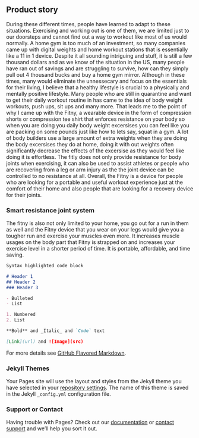 ## Product story

During these different times, people have learned to adapt to these situations. Exercising and working out is one of them, we are limited just to our doorsteps and cannot find out a way to workout like most of us would normally. A home gym is too much of an investment, so many companies came up with digital weights and home workout stations that is essentially like a 11 in 1 device. Despite it all sounding intriguing and stuff, it is still a few thousand dollars and as we know of the situation in the US, many people have ran out of savings and are struggling to survive, how can they simply pull out 4 thousand bucks and buy a home gym mirror. Although in these times, many would eliminate the unnessecary and focus on the essentials for their living, I believe that a healthy lifestyle is crucial to a physically and mentally positive lifestyle. Many people who are still in quarantine and want to get their daily workout routine in has came to the idea of body weight workouts, push ups, sit ups and many more.  That leads me to the point of why I came up with the Fitny, a wearable device in the form of compression shorts or compression tee shirt that enforces resistance on your body  so when you are doing you daily body weight excersises you can feel like you are packing on some pounds just like how to lets say, squat in a gym. A lot of body builders use a large amount of extra weights when they are doing the body excersises they do at home, doing it with out weights often significantly decrease the effects of the excersise as they would feel like doing it is effortless. The fitly does not only provide resistance for body joints when exercising, it can also be used to assist athletes or people who are recovering from a leg or arm injury as the the joint device can be controlled to no resistance at all. Overall, the Fitny is a device for people who are looking for a portable and useful workout experience just at the comfort of their home and also people that are looking for a recovery device for their joints.
### Smart resistance joint system

The fitny is also not only limited to your home, you go out for a run in them as well and the Fitny device that you wear on your legs would give you a tougher run and  exercise your muscles even more. It increases muscle usages on the body part that Fitny is strapped on and increases your exercise level in a shorter period of time. It is portable, affordable, and time saving.

```markdown
Syntax highlighted code block

# Header 1
## Header 2
### Header 3

- Bulleted
- List

1. Numbered
2. List

**Bold** and _Italic_ and `Code` text

[Link](url) and ![Image](src)
```

For more details see [GitHub Flavored Markdown](https://guides.github.com/features/mastering-markdown/).

### Jekyll Themes

Your Pages site will use the layout and styles from the Jekyll theme you have selected in your [repository settings](https://github.com/PheromG/Danny.github.io/settings). The name of this theme is saved in the Jekyll `_config.yml` configuration file.

### Support or Contact

Having trouble with Pages? Check out our [documentation](https://help.github.com/categories/github-pages-basics/) or [contact support](https://github.com/contact) and we’ll help you sort it out.
